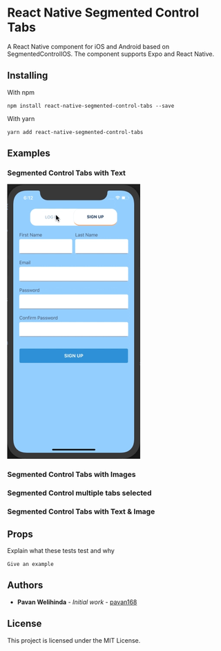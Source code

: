 # React Native Segmented Control Tabs

A React Native component for iOS and Android based on SegmentedControlIOS. The component supports Expo and React Native.

## Installing

With npm

```
npm install react-native-segmented-control-tabs --save
```

With yarn

```
yarn add react-native-segmented-control-tabs
```

## Examples

### Segmented Control Tabs with Text

![Demo](https://github.com/pavan168/react-native-segmented-control-tabs/blob/update-doc/screenshots/segmentedcontrol-text-singleselect.gif)

### Segmented Control Tabs with Images

### Segmented Control multiple tabs selected

### Segmented Control Tabs with Text & Image

## Props

Explain what these tests test and why

```
Give an example
```

## Authors

* **Pavan Welihinda** - *Initial work* - [pavan168](https://github.com/pavan168)


## License

This project is licensed under the MIT License.